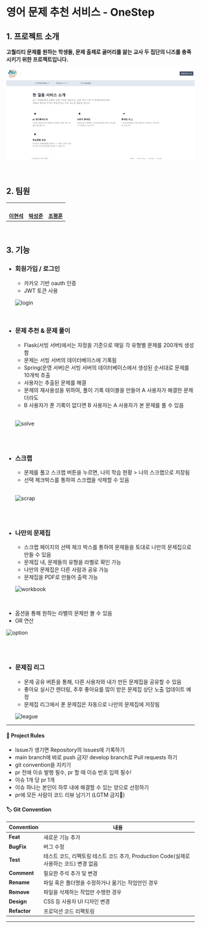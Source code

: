 # 영어 문제 추천 서비스 - OneStep
## 1. 프로젝트 소개

**고퀄리티 문제를 원하는 학생들, 문제 출제로 골머리를 앓는 교사 두 집단의 니즈를 충족시키기 위한 프로젝트입니다.**


![img_1.png](img_1.png)

<br/>



## 2. 팀원

<table>
  <tr>
    <td align="center"><a href="https://github.com/bbbbooo"><img src="https://avatars.githubusercontent.com/bbbbooo" width="150px;" alt="">
    <td align="center"><a href="https://github.com/myrhymetree"><img src="https://avatars.githubusercontent.com/myrhymetree" width="150px;" alt="">
    <td align="center"><a href="https://github.com/pyunghun"><img src="https://avatars.githubusercontent.com/pyunghun" width="150px;" alt="">
    </td>
  </tr>
  <tr>
    <td align="center"><a href="https://github.com/bbbbooo"><b>이현석</b></td>
    <td align="center"><a href="https://github.com/myrhymetree"><b>박성준</b></td>
    <td align="center"><a href="https://github.com/pyunghun"><b>조평훈</b></td>
  </tr>

</table>

<br/>



## 3. 기능
- ### 회원가입 / 로그인
  - 카카오 기반 oauth 인증
  - JWT 토큰 사용
  
  
  ![login](https://github.com/Convergence-Project/step-service/assets/105257665/24162477-4902-4c91-88e1-0a1b435dcbd1)

<br/>

- ### 문제 추천 & 문제 풀이
  - Flask(서빙 서버)에서는 자정을 기준으로 매일 각 유형별 문제를 200개씩 생성함
  - 문제는 서빙 서버의 데이터베이스에 기록됨
  - Spring(운영 서버)은 서빙 서버의 데이터베이스에서 생성된 순서대로 문제를 10개씩 추출
  - 사용자는 추출된 문제를 해결
  - 문제의 재사용성을 위하여, 풀이 기록 테이블을 만들어 A 사용자가 해결한 문제더라도 
  - B 사용자가 푼 기록이 없다면 B 사용자는 A 사용자가 본 문제를 풀 수 있음
  
  <br/>
  
    ![solve](https://github.com/Convergence-Project/step-service/assets/105257665/49345765-fa92-4aaa-bccb-adffd402c0f1)

  <br/>
  <br/>


- ### 스크랩
  - 문제를 풀고 스크랩 버튼을 누르면, 나의 학습 현황 > 나의 스크랩으로 저장됨
  - 선택 체크박스를 통하여 스크랩을 삭제할 수 있음

  <br/>
  
  ![scrap](https://github.com/Convergence-Project/step-service/assets/105257665/1d29bd7d-2a8d-429c-8b14-bd36f5fe6090)


<br/>
<br/>

- ### 나만의 문제집
  - 스크랩 페이지의 선택 체크 박스를 통하여 문제들을 토대로 나만의 문제집으로 만들 수 있음
  - 문제집 내, 문제들의 유형을 라벨로 확인 가능
  - 나만의 문제집은 다른 사람과 공유 가능
  - 문제집을 PDF로 만들어 출력 가능


  ![workbook](https://github.com/Convergence-Project/step-service/assets/105257665/b74df62b-e88e-46c7-94a4-7b6fcf98d106)

<br/>

  - 옵션을 통해 원하는 라벨의 문제만 볼 수 있음
  - OR 연산

  ![option](https://github.com/Convergence-Project/step-service/assets/105257665/d07887ce-38e2-490e-8845-b26ae8be9c05)


<br/>
<br/>

- ### 문제집 리그
  - 문제 공유 버튼을 통해, 다른 사용자와 내가 만든 문제집을 공유할 수 있음
  - 좋아요 실시간 렌더링, 추후 좋아요를 많이 받은 문제집 상단 노출 업데이트 예정
  - 문제집 리그에서 푼 문제집은 자동으로 나만의 문제집에 저장됨
  


  ![league](https://github.com/Convergence-Project/step-service/assets/105257665/6cef5ff1-a19f-4086-a6d4-51bf0e558013)

-----------------------------------

#### 📝 Project Rules
* Issue가 생기면 Repository의 Issues에 기록하기
* main branch에 바로 push 금지! develop branch로 Pull requests 하기
* git convention을 지키기
* pr 전에 이슈 발행 필수, pr 할 때 이슈 번호 입력 필수!
* 이슈 1개 당 pr 1개
* 이슈 하나는 본인이 하루 내에 해결할 수 있는 양으로 선정하기
* pr에 모든 사람이 코드 리뷰 남기기 (LGTM 금지🙅)

#### 🏷️ Git Convention
| **Convention**  | **내용**                                                         |
|-----------------|----------------------------------------------------------------|
| **Feat**        | 새로운 기능 추가                                                      |
| **BugFix**         | 버그 수정                                                          |
| **Test**        | 테스트 코드, 리펙토링 테스트 코드 추가, Production Code(실제로 사용하는 코드) 변경 없음     |
| **Comment**     | 필요한 주석 추가 및 변경                                                 |
| **Rename**      | 파일 혹은 폴더명을 수정하거나 옮기는 작업만인 경우                                   |
| **Remove**      | 파일을 삭제하는 작업만 수행한 경우                                            |
| **Design**      | CSS 등 사용자 UI 디자인 변경                                            |
| **Refactor** | 프로덕션 코드 리팩토링                                                   |

---------------------------------------------------
